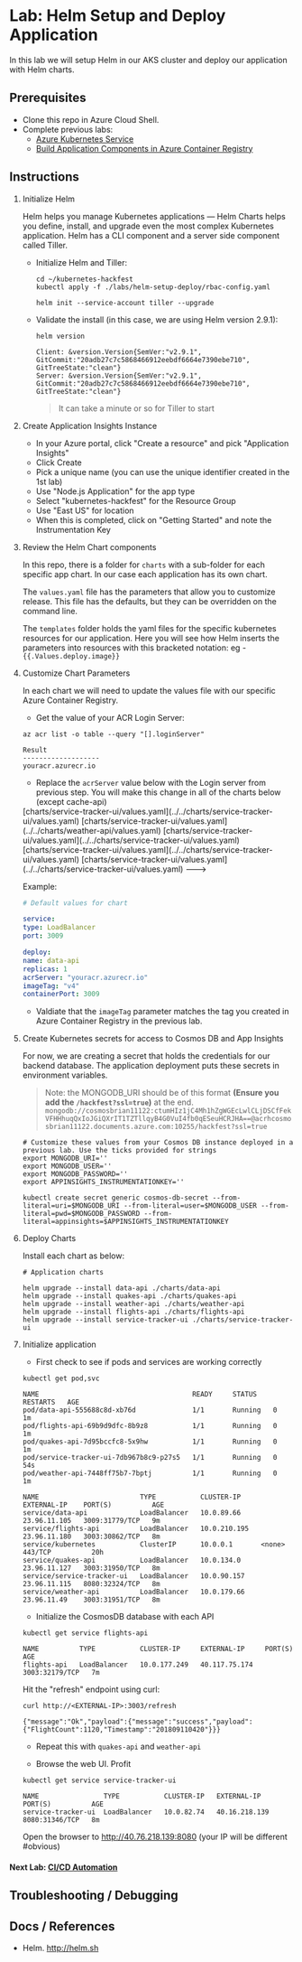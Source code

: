 # Lab: Helm Setup and Deploy Application

In this lab we will setup Helm in our AKS cluster and deploy our application with Helm charts.

## Prerequisites 

* Clone this repo in Azure Cloud Shell.
* Complete previous labs:
    * [Azure Kubernetes Service](../create-aks-cluster/README.md)
    * [Build Application Components in Azure Container Registry](../build-application/README.md)

## Instructions

1. Initialize Helm
    
    Helm helps you manage Kubernetes applications — Helm Charts helps you define, install, and upgrade even the most complex Kubernetes application. Helm has a CLI component and a server side component called Tiller. 
    * Initialize Helm and Tiller:

        ```
        cd ~/kubernetes-hackfest
        kubectl apply -f ./labs/helm-setup-deploy/rbac-config.yaml

        helm init --service-account tiller --upgrade
        ```

    * Validate the install (in this case, we are using Helm version 2.9.1):
        ```
        helm version

        Client: &version.Version{SemVer:"v2.9.1", GitCommit:"20adb27c7c5868466912eebdf6664e7390ebe710", GitTreeState:"clean"}
        Server: &version.Version{SemVer:"v2.9.1", GitCommit:"20adb27c7c5868466912eebdf6664e7390ebe710", GitTreeState:"clean"}
        ```

        > It can take a minute or so for Tiller to start

2. Create Application Insights Instance

    * In your Azure portal, click "Create a resource" and pick "Application Insights"
    * Click Create
    * Pick a unique name (you can use the unique identifier created in the 1st lab)
    * Use "Node.js Application" for the app type
    * Select "kubernetes-hackfest" for the Resource Group
    * Use "East US" for location
    * When this is completed, click on "Getting Started" and note the Instrumentation Key

3. Review the Helm Chart components

    In this repo, there is a folder for `charts` with a sub-folder for each specific app chart. In our case each application has its own chart. 

    The `values.yaml` file has the parameters that allow you to customize release. This file has the defaults, but they can be overridden on the command line. 

    The `templates` folder holds the yaml files for the specific kubernetes resources for our application. Here you will see how Helm inserts the parameters into resources with this bracketed notation: eg -  `{{.Values.deploy.image}}`


4. Customize Chart Parameters

    In each chart we will need to update the values file with our specific Azure Container Registry. 

    * Get the value of your ACR Login Server:

    ```
    az acr list -o table --query "[].loginServer"

    Result
    -------------------
    youracr.azurecr.io

    ```
    
    * Replace the `acrServer` value below with the Login server from previous step. You will make this change in all of the charts below (except cache-api)
    <!--->
    [charts/service-tracker-ui/values.yaml](../../charts/service-tracker-ui/values.yaml)
    [charts/service-tracker-ui/values.yaml](../../charts/weather-api/values.yaml)
    [charts/service-tracker-ui/values.yaml](../../charts/service-tracker-ui/values.yaml)
    [charts/service-tracker-ui/values.yaml](../../charts/service-tracker-ui/values.yaml)
    [charts/service-tracker-ui/values.yaml](../../charts/service-tracker-ui/values.yaml)
    --->
    Example:
    ```yaml
    # Default values for chart

    service:
    type: LoadBalancer
    port: 3009

    deploy:
    name: data-api
    replicas: 1
    acrServer: "youracr.azurecr.io"
    imageTag: "v4"
    containerPort: 3009
    ```

    * Valdiate that the `imageTag` parameter matches the tag you created in Azure Container Registry in the previous lab.

5. Create Kubernetes secrets for access to Cosmos DB and App Insights

    For now, we are creating a secret that holds the credentials for our backend database. The application deployment puts these secrets in environment variables. 

    > Note: the MONGODB_URI should be of this format **(Ensure you add the `/hackfest?ssl=true`)** at the end. `mongodb://cosmosbrian11122:ctumHIz1jC4Mh1hZgWGEcLwlCLjDSCfFekVFHHhuqQxIoJGiQXrIT1TZTllqyB4G0VuI4fb0qESeuHCRJHA==@acrhcosmosbrian11122.documents.azure.com:10255/hackfest?ssl=true`

    ```
    # Customize these values from your Cosmos DB instance deployed in a previous lab. Use the ticks provided for strings
    export MONGODB_URI=''
    export MONGODB_USER=''
    export MONGODB_PASSWORD=''
    export APPINSIGHTS_INSTRUMENTATIONKEY=''

    kubectl create secret generic cosmos-db-secret --from-literal=uri=$MONGODB_URI --from-literal=user=$MONGODB_USER --from-literal=pwd=$MONGODB_PASSWORD --from-literal=appinsights=$APPINSIGHTS_INSTRUMENTATIONKEY
    ```


6. Deploy Charts

    Install each chart as below:

    ```
    # Application charts 

    helm upgrade --install data-api ./charts/data-api
    helm upgrade --install quakes-api ./charts/quakes-api
    helm upgrade --install weather-api ./charts/weather-api
    helm upgrade --install flights-api ./charts/flights-api
    helm upgrade --install service-tracker-ui ./charts/service-tracker-ui
    ```

6. Initialize application

    * First check to see if pods and services are working correctly

    ```
    kubectl get pod,svc

    NAME                                      READY     STATUS    RESTARTS   AGE
    pod/data-api-555688c8d-xb76d              1/1       Running   0          1m
    pod/flights-api-69b9d9dfc-8b9z8           1/1       Running   0          1m
    pod/quakes-api-7d95bccfc8-5x9hw           1/1       Running   0          1m
    pod/service-tracker-ui-7db967b8c9-p27s5   1/1       Running   0          54s
    pod/weather-api-7448ff75b7-7bptj          1/1       Running   0          1m

    NAME                         TYPE           CLUSTER-IP     EXTERNAL-IP    PORT(S)          AGE
    service/data-api             LoadBalancer   10.0.89.66     23.96.11.105   3009:31779/TCP   9m
    service/flights-api          LoadBalancer   10.0.210.195   23.96.11.180   3003:30862/TCP   8m
    service/kubernetes           ClusterIP      10.0.0.1       <none>         443/TCP          20h
    service/quakes-api           LoadBalancer   10.0.134.0     23.96.11.127   3003:31950/TCP   8m
    service/service-tracker-ui   LoadBalancer   10.0.90.157    23.96.11.115   8080:32324/TCP   8m
    service/weather-api          LoadBalancer   10.0.179.66    23.96.11.49    3003:31951/TCP   8m
    ```

    * Initialize the CosmosDB database with each API

    ```
    kubectl get service flights-api

    NAME          TYPE           CLUSTER-IP     EXTERNAL-IP     PORT(S)          AGE
    flights-api   LoadBalancer   10.0.177.249   40.117.75.174   3003:32179/TCP   7m
    ```
    
    Hit the "refresh" endpoint using curl: 
    
    ```
    curl http://<EXTERNAL-IP>:3003/refresh

    {"message":"Ok","payload":{"message":"success","payload":{"FlightCount":1120,"Timestamp":"201809110420"}}}
    ```

    * Repeat this with `quakes-api` and `weather-api`

    * Browse the web UI. Profit

    ```
    kubectl get service service-tracker-ui

    NAME                TYPE           CLUSTER-IP   EXTERNAL-IP     PORT(S)          AGE
    service-tracker-ui  LoadBalancer   10.0.82.74   40.16.218.139   8080:31346/TCP   8m
    ```

    Open the browser to http://40.76.218.139:8080 (your IP will be different #obvious)

#### Next Lab: [CI/CD Automation](../cicd-automation/README.md)

## Troubleshooting / Debugging


## Docs / References

* Helm. http://helm.sh
